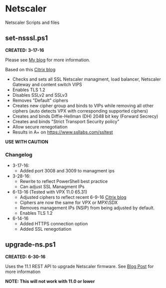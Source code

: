 # Netscaler
Netscaler Scripts and files

## set-nsssl.ps1 
**CREATED: 3-17-16**

Please see [My blog](http://techdrabble.com/citrix/16-getting-an-a-for-netscaler-from-ssllabs-com) for more information.

Based on this [Citrix blog](https://www.citrix.com/blogs/2015/05/22/scoring-an-a-at-ssllabs-com-with-citrix-netscaler-the-sequel)
- Checks and sets all SSL Netscaler managment, load balancer, Netscaler Gateway and content switch VIPS
- Enables TLS 1.2
- Disables SSLv2 and SSLv3
- Removes "Default" ciphers
- Creates new cipher group and binds to VIPs while removing all other ciphers (auto detects VPX with corresponding supported ciphers)
- Creates and binds Diffie-Hellman (DH) 2048 bit key (Forward Secrecy)
- Creates and binds "Strict Transport Security policy"
- Allow secure renegotiation
- Results in A+ on https://www.ssllabs.com/ssltest

**USE WITH CAUTION**
### Changelog
- 3-17-16: 
    - Added port 3008 and 3009 to managment ips
- 3-28-16: 
    - Rewrite to reflect PowerShell best practice
    - Can adjust SSL Managment IPs
- 6-13-16 (Tested with VPX 11.0 65.31)
    - Adjusted ciphers to reflect recent 6-9-16 [Citrix blog](https://www.citrix.com/blogs/2016/06/09/scoring-an-a-at-ssllabs-com-with-citrix-netscaler-2016-update) 
    - Ciphers are now the same for VPX or MPX\SDX
    - Removes management IPs (NSIP) from being adjusted by default.
    - Enables TLS 1.2
- 6-14-16
    - Added HTTPS connection option
    - Added SSL renegotiation 

## upgrade-ns.ps1
**CREATED: 6-30-16**

Uses the 11.1 REST API to upgrade Netscaler firmware. See [Blog Post](http://techdrabble.com/citrix/20-upgrade-netscaler-via-rest-api-install-command) for more information

**NOTE: This will not work with 11.0 or lower**

